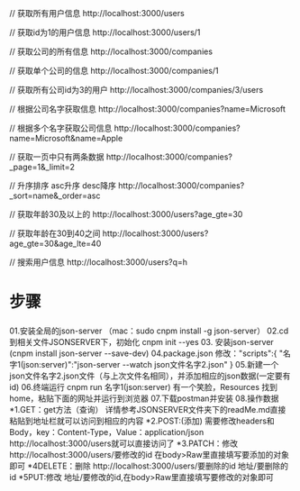 // 获取所有用户信息
http://localhost:3000/users

// 获取id为1的用户信息
http://localhost:3000/users/1

// 获取公司的所有信息
http://localhost:3000/companies

// 获取单个公司的信息
http://localhost:3000/companies/1

// 获取所有公司id为3的用户
http://localhost:3000/companies/3/users

// 根据公司名字获取信息
http://localhost:3000/companies?name=Microsoft

// 根据多个名字获取公司信息
http://localhost:3000/companies?name=Microsoft&name=Apple

// 获取一页中只有两条数据
http://localhost:3000/companies?_page=1&_limit=2

// 升序排序 asc升序 desc降序
http://localhost:3000/companies?_sort=name&_order=asc

// 获取年龄30及以上的
http://localhost:3000/users?age_gte=30

// 获取年龄在30到40之间
http://localhost:3000/users?age_gte=30&age_lte=40

// 搜索用户信息
http://localhost:3000/users?q=h

# 步骤
###
01.安装全局的json-server
	（mac：sudo cnpm install -g json-server）
02.cd到相关文件JSONSERVER下，初始化 cnpm init --yes
03. 安装json-server
	(cnpm install json-server --save-dev)
04.package.json
	修改："scripts":{
		"名字1(json:server)":"json-server --watch json文件名字2.json"
	}
05.新建一个json文件名字2.json文件（与上次文件名相同），并添加相应的json数据(一定要有id)
06.终端运行 cnpm run 名字1(json:server)
	有一个笑脸，Resources
	找到home，粘贴下面的网址并运行到浏览器
07.下载postman并安装
08.操作数据
	*1.GET：get方法（查询）
		详情参考JSONSERVER文件夹下的readMe.md直接粘贴到地址栏就可以访问到相应的内容
	*2.POST:(添加)
		需要修改headers和Body，key：Content-Type，Value：application/json
		http://localhost:3000/users就可以直接访问了
	*3.PATCH：修改
		http://localhost:3000/users/要修改的id
		在body>Raw里直接填写要添加的对象即可
	*4DELETE：删除
		http://localhost:3000/users/要删除的id
		地址/要删除的id
	*5PUT:修改
		地址/要修改的id,在body>Raw里直接填写要修改的对象即可



